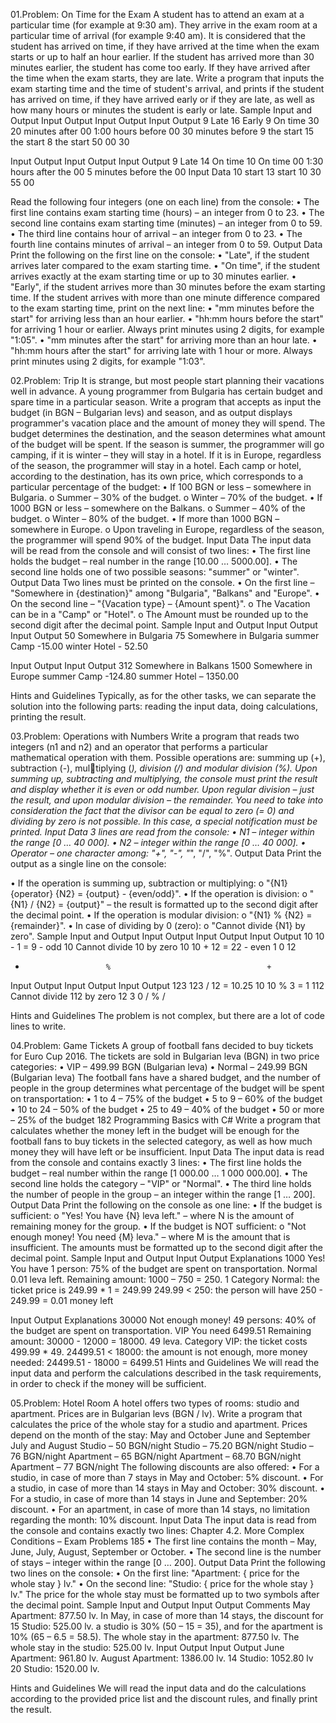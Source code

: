 01.Problem: On Time for the Exam
A student has to attend an exam at a particular time (for example at 9:30 am). They arrive in the exam 
room at a particular time of arrival (for example 9:40 am). It is considered that the student has arrived
on time, if they have arrived at the time when the exam starts or up to half an hour earlier. If the 
student has arrived more than 30 minutes earlier, the student has come too early. If they have arrived
after the time when the exam starts, they are late.
Write a program that inputs the exam starting time and the time of student's arrival, and prints if the 
student has arrived on time, if they have arrived early or if they are late, as well as how many hours 
or minutes the student is early or late.
Sample Input and Output
Input  Output            Input Output             Input Output 
 9     Late              16    Early              9     On time
 30    20 minutes after  00    1:00 hours before  00    30 minutes before
 9     the start         15    the start          8     the start
 50                      00                       30

Input Output               Input Output               Input Output 
9     Late                 14    On time              10    On time
00    1:30 hours after the 00    5 minutes before the 00    Input Data
10    start                13    start                10
30                         55                         00

Read the following four integers (one on each line) from the console:
• The first line contains exam starting time (hours) – an integer from 0 to 23.
• The second line contains exam starting time (minutes) – an integer from 0 to 59.
• The third line contains hour of arrival – an integer from 0 to 23.
• The fourth line contains minutes of arrival – an integer from 0 to 59.
Output Data
Print the following on the first line on the console:
• "Late", if the student arrives later compared to the exam starting time.
• "On time", if the student arrives exactly at the exam starting time or up to 30 minutes earlier.
• "Early", if the student arrives more than 30 minutes before the exam starting time.
If the student arrives with more than one minute difference compared to the exam starting time, print 
on the next line:
• "mm minutes before the start" for arriving less than an hour earlier.
• "hh:mm hours before the start" for arriving 1 hour or earlier. Always print minutes using 2 digits, 
for example "1:05".
• "mm minutes after the start" for arriving more than an hour late.
• "hh:mm hours after the start" for arriving late with 1 hour or more. Always print minutes using 
2 digits, for example "1:03".

02.Problem: Trip
It is strange, but most people start planning their vacations well in advance. A young programmer from 
Bulgaria has certain budget and spare time in a particular season.
Write a program that accepts as input the budget (in BGN – Bulgarian levs) and season, and as output
displays programmer's vacation place and the amount of money they will spend.
The budget determines the destination, and the season determines what amount of the budget will 
be spent. If the season is summer, the programmer will go camping, if it is winter – they will stay in a 
hotel. If it is in Europe, regardless of the season, the programmer will stay in a hotel. Each camp or
hotel, according to the destination, has its own price, which corresponds to a particular percentage of 
the budget:
• If 100 BGN or less – somewhere in Bulgaria.
o Summer – 30% of the budget.
o Winter – 70% of the budget.
• If 1000 BGN or less – somewhere on the Balkans.
o Summer – 40% of the budget.
o Winter – 80% of the budget.
• If more than 1000 BGN – somewhere in Europe.
o Upon traveling in Europe, regardless of the season, the programmer will spend 90% of 
the budget.
Input Data
The input data will be read from the console and will consist of two lines:
• The first line holds the budget – real number in the range [10.00 … 5000.00].
• The second line holds one of two possible seasons: "summer" or "winter".
Output Data
Two lines must be printed on the console.
• On the first line – "Somewhere in {destination}" among "Bulgaria", "Balkans" and "Europe".
• On the second line – "{Vacation type} – {Amount spent}".
o The Vacation can be in a "Camp" or "Hotel".
o The Amount must be rounded up to the second digit after the decimal point.
Sample Input and Output
Input   Output                 Input   Output 
50      Somewhere in Bulgaria  75      Somewhere in Bulgaria
summer  Camp -15.00            winter  Hotel - 52.50

Input  Output                  Input  Output 
312    Somewhere in Balkans    1500   Somewhere in Europe
summer Camp -124.80            summer Hotel – 1350.00

Hints and Guidelines
Typically, as for the other tasks, we can separate the solution into the following parts: reading the 
input data, doing calculations, printing the result.

03.Problem: Operations with Numbers
Write a program that reads two integers (n1 and n2) and an operator that performs a particular
mathematical operation with them. Possible operations are: summing up (+), subtraction (-), multiplying (*), division (/) and modular division (%). Upon summing up, subtracting and multiplying, the 
console must print the result and display whether it is even or odd number. Upon regular division –
just the result, and upon modular division – the remainder. You need to take into consideration the 
fact that the divisor can be equal to zero (= 0) and dividing by zero is not possible. In this case, a
special notification must be printed.
Input Data
3 lines are read from the console:
• N1 – integer within the range [0 … 40 000].
• N2 – integer within the range [0 … 40 000].
• Operator – one character among: "+", "-", "*", "/", "%".
Output Data
Print the output as a single line on the console:

• If the operation is summing up, subtraction or multiplying:
o "{N1} {operator} {N2} = {output} - {even/odd}".
• If the operation is division:
o "{N1} / {N2} = {output}" – the result is formatted up to the second digit after the decimal 
point.
• If the operation is modular division:
o "{N1} % {N2} = {remainder}".
• In case of dividing by 0 (zero):
o "Cannot divide {N1} by zero".
Sample Input and Output
Input Output            Input Output                        Input Output
10    10 - 1 = 9 - odd  10    Cannot divide 10 by zero      10    10 + 12 = 22 - even
1                       0                                   12
-                       %                                   +
Input Output            Input Output            Input Output
123   123 / 12 = 10.25  10    10 % 3 = 1        112   Cannot divide 112 by zero
12                      3                       0
/                       %                       /

Hints and Guidelines
The problem is not complex, but there are a lot of code lines to write.

04.Problem: Game Tickets
A group of football fans decided to buy tickets for Euro Cup 2016. The tickets are sold in Bulgarian 
leva (BGN) in two price categories:
• VIP – 499.99 BGN (Bulgarian leva)
• Normal – 249.99 BGN (Bulgarian leva)
The football fans have a shared budget, and the number of people in the group determines what 
percentage of the budget will be spent on transportation:
• 1 to 4 – 75% of the budget
• 5 to 9 – 60% of the budget
• 10 to 24 – 50% of the budget
• 25 to 49 – 40% of the budget
• 50 or more – 25% of the budget
182 Programming Basics with C#
Write a program that calculates whether the money left in the budget will be enough for the football 
fans to buy tickets in the selected category, as well as how much money they will have left or be 
insufficient.
Input Data
The input data is read from the console and contains exactly 3 lines:
• The first line holds the budget – real number within the range [1 000.00 … 
1 000 000.00].
• The second line holds the category – "VIP" or "Normal".
• The third line holds the number of people in the group – an integer within the range [1 … 200].
Output Data
Print the following on the console as one line:
• If the budget is sufficient:
o "Yes! You have {N} leva left." – where N is the amount of remaining money for the group.
• If the budget is NOT sufficient:
o "Not enough money! You need {М} leva." – where М is the amount that is insufficient.
The amounts must be formatted up to the second digit after the decimal point.
Sample  Input and Output
Input   Output           Explanations 
1000    Yes! You have    1 person: 75% of the budget are spent on transportation.
Normal  0.01 leva left.  Remaining amount: 1000 – 750 = 250.
1                        Category Normal: the ticket price is 249.99 * 1 = 249.99
                         249.99 < 250: the person will have 250 - 249.99 = 0.01 money left
                       
Input  Output            Explanations 
30000  Not enough money! 49 persons: 40% of the budget are spent on transportation.
VIP    You need 6499.51  Remaining amount: 30000 - 12000 = 18000.
49     leva.             Category VIP: the ticket costs 499.99 * 49.
                         24499.51 < 18000: the amount is not enough, more money
                         needed: 24499.51 - 18000 = 6499.51
Hints and Guidelines
We will read the input data and perform the calculations described in the task requirements, in order 
to check if the money will be sufficient.

05.Problem: Hotel Room
A hotel offers two types of rooms: studio and apartment. Prices are in Bulgarian levs (BGN / lv).
Write a program that calculates the price of the whole stay for a studio and apartment. Prices depend 
on the month of the stay:
May and October June and September July and August 
Studio – 50 BGN/night Studio – 75.20 BGN/night Studio – 76 BGN/night
Apartment – 65 BGN/night Apartment – 68.70 BGN/night Apartment – 77 BGN/night
The following discounts are also offered:
• For a studio, in case of more than 7 stays in May and October: 5% discount.
• For a studio, in case of more than 14 stays in May and October: 30% discount.
• For a studio, in case of more than 14 stays in June and September: 20% discount.
• For an apartment, in case of more than 14 stays, no limitation regarding the month: 10% 
discount.
Input Data
The input data is read from the console and contains exactly two lines:
Chapter 4.2. More Complex Conditions – Exam Problems 185
• The first line contains the month – May, June, July, August, September or October.
• The second line is the number of stays – integer within the range [0 … 200].
Output Data
Print the following two lines on the console:
• On the first line: "Apartment: { price for the whole stay } lv."
• On the second line: "Studio: { price for the whole stay } lv."
The price for the whole stay must be formatted up to two symbols after the decimal point.
Sample Input and Output
Input    Output                 Comments 
 May     Apartment: 877.50 lv.  In May, in case of more than 14 stays, the discount for 
 15      Studio: 525.00 lv.     a studio is 30% (50 – 15 = 35), and for the apartment is 
                                10% (65 – 6.5 = 58.5).
                                The whole stay in the apartment: 877.50 lv.
                                The whole stay in the studio: 525.00 lv.
Input   Output                  Input   Output 
June    Apartment: 961.80 lv.   August  Apartment: 1386.00 lv.
14      Studio: 1052.80 lv      20      Studio: 1520.00 lv.

Hints and Guidelines
We will read the input data and do the calculations according to the provided price list and the 
discount rules, and finally print the result.
